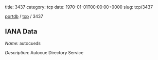 title: 3437
category: tcp
date: 1970-01-01T00:00:00+0000
slug: tcp/3437

[portdb](/) / [tcp](/category/tcp.html) / 3437


## IANA Data

_Name:_ autocueds

_Description:_ Autocue Directory Service

